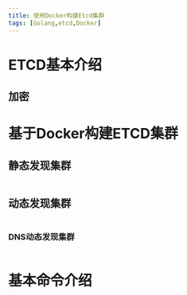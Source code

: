 ```yaml
---
title: 使用Docker构建Etcd集群
tags: [Golang,etcd,Docker]
---
```


# ETCD基本介绍
## 加密
## 
# 基于Docker构建ETCD集群

## 静态发现集群
```yaml

```

## 动态发现集群
```yaml

```

### DNS动态发现集群
```yaml

```

# 基本命令介绍

# 